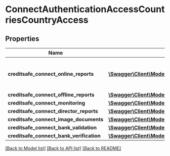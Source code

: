 # ConnectAuthenticationAccessCountriesCountryAccess

## Properties
Name | Type | Description | Notes
------------ | ------------- | ------------- | -------------
**creditsafe_connect_online_reports** | [**\Swagger\Client\Model\ConnectAuthenticationAccessCountriesCountryAccessCreditsafeConnectOnlineReports[]**](ConnectAuthenticationAccessCountriesCountryAccessCreditsafeConnectOnlineReports.md) | Country usage for Company Reports service | [optional] 
**creditsafe_connect_offline_reports** | [**\Swagger\Client\Model\ConnectAuthenticationAccessCountriesCountryAccessCreditsafeConnectOfflineReports[]**](ConnectAuthenticationAccessCountriesCountryAccessCreditsafeConnectOfflineReports.md) |  | [optional] 
**creditsafe_connect_monitoring** | [**\Swagger\Client\Model\ConnectAuthenticationAccessCountriesCountryAccessCreditsafeConnectMonitoring[]**](ConnectAuthenticationAccessCountriesCountryAccessCreditsafeConnectMonitoring.md) |  | [optional] 
**creditsafe_connect_director_reports** | [**\Swagger\Client\Model\ConnectAuthenticationAccessCountriesCountryAccessCreditsafeConnectDirectorReports[]**](ConnectAuthenticationAccessCountriesCountryAccessCreditsafeConnectDirectorReports.md) |  | [optional] 
**creditsafe_connect_image_documents** | [**\Swagger\Client\Model\ConnectAuthenticationAccessCountriesCountryAccessCreditsafeConnectOfflineReports[]**](ConnectAuthenticationAccessCountriesCountryAccessCreditsafeConnectOfflineReports.md) |  | [optional] 
**creditsafe_connect_bank_validation** | [**\Swagger\Client\Model\ConnectAuthenticationAccessCountriesCountryAccessCreditsafeConnectMonitoring[]**](ConnectAuthenticationAccessCountriesCountryAccessCreditsafeConnectMonitoring.md) |  | [optional] 
**creditsafe_connect_bank_verification** | [**\Swagger\Client\Model\ConnectAuthenticationAccessCountriesCountryAccessCreditsafeConnectMonitoring[]**](ConnectAuthenticationAccessCountriesCountryAccessCreditsafeConnectMonitoring.md) |  | [optional] 

[[Back to Model list]](../../README.md#documentation-for-models) [[Back to API list]](../../README.md#documentation-for-api-endpoints) [[Back to README]](../../README.md)

